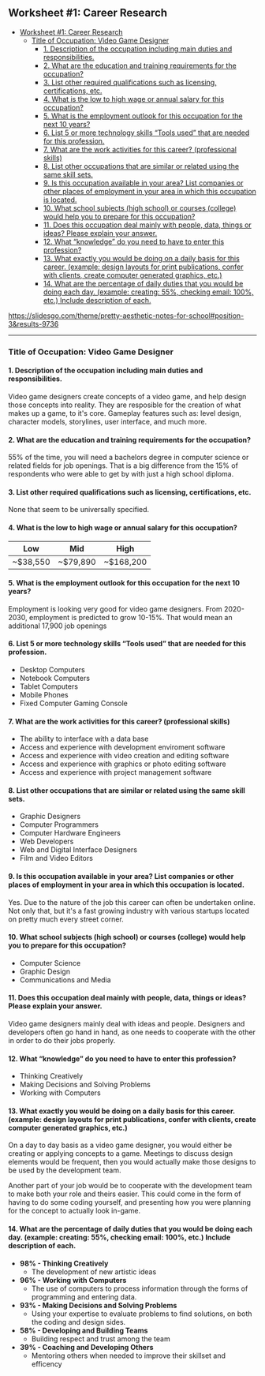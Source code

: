 ## Worksheet #1: Career Research

- [Worksheet #1: Career Research](#worksheet-1-career-research)
  - [Title of Occupation: Video Game Designer](#title-of-occupation-video-game-designer)
    - [1. Description of the occupation including main duties and responsibilities.](#1-description-of-the-occupation-including-main-duties-and-responsibilities)
    - [2. What are the education and training requirements for the occupation?](#2-what-are-the-education-and-training-requirements-for-the-occupation)
    - [3. List other required qualifications such as licensing, certifications, etc.](#3-list-other-required-qualifications-such-as-licensing-certifications-etc)
    - [4. What is the low to high wage or annual salary for this occupation?](#4-what-is-the-low-to-high-wage-or-annual-salary-for-this-occupation)
    - [5. What is the employment outlook for this occupation for the next 10 years?](#5-what-is-the-employment-outlook-for-this-occupation-for-the-next-10-years)
    - [6. List 5 or more technology skills “Tools used” that are needed for this profession.](#6-list-5-or-more-technology-skills-tools-used-that-are-needed-for-this-profession)
    - [7. What are the work activities for this career? (professional skills)](#7-what-are-the-work-activities-for-this-career-professional-skills)
    - [8. List other occupations that are similar or related using the same skill sets.](#8-list-other-occupations-that-are-similar-or-related-using-the-same-skill-sets)
    - [9. Is this occupation available in your area? List companies or other places of employment in your area in which this occupation is located.](#9-is-this-occupation-available-in-your-area-list-companies-or-other-places-of-employment-in-your-area-in-which-this-occupation-is-located)
    - [10. What school subjects (high school) or courses (college) would help you to prepare for this occupation?](#10-what-school-subjects-high-school-or-courses-college-would-help-you-to-prepare-for-this-occupation)
    - [11. Does this occupation deal mainly with people, data, things or ideas? Please explain your answer.](#11-does-this-occupation-deal-mainly-with-people-data-things-or-ideas-please-explain-your-answer)
    - [12. What “knowledge” do you need to have to enter this profession?](#12-what-knowledge-do-you-need-to-have-to-enter-this-profession)
    - [13. What exactly you would be doing on a daily basis for this career. (example: design layouts for print publications, confer with clients, create computer generated graphics, etc.)](#13-what-exactly-you-would-be-doing-on-a-daily-basis-for-this-career-example-design-layouts-for-print-publications-confer-with-clients-create-computer-generated-graphics-etc)
    - [14. What are the percentage of daily duties that you would be doing each day. (example: creating: 55%, checking email: 100%, etc.) Include description of each.](#14-what-are-the-percentage-of-daily-duties-that-you-would-be-doing-each-day-example-creating-55-checking-email-100-etc-include-description-of-each)

https://slidesgo.com/theme/pretty-aesthetic-notes-for-school#position-3&results-9736

------

### Title of Occupation: Video Game Designer

#### 1. Description of the occupation including main duties and responsibilities.
Video game designers create concepts of a video game, and help design those concepts into reality. They are resposible for the creation of what makes up a game, to it's core. Gameplay features such as: level design, character models, storylines, user interface, and much more.


#### 2. What are the education and training requirements for the occupation?
55% of the time, you will need a bachelors degree in computer science or related fields for job openings. That is a big difference from the 15% of respondents who were able to get by with just a high school diploma.


#### 3. List other required qualifications such as licensing, certifications, etc.
None that seem to be universally specified.


#### 4. What is the low to high wage or annual salary for this occupation?
Low  | Mid | High
------------- | ------------- | -------------
~$38,550  | ~$79,890 | ~$168,200


#### 5. What is the employment outlook for this occupation for the next 10 years?
Employment is looking very good for video game designers. From 2020-2030, employment is predicted to grow 10-15%. That would mean an additional 17,900 job openings 


#### 6. List 5 or more technology skills “Tools used” that are needed for this profession.
- Desktop Computers
- Notebook Computers
- Tablet Computers
- Mobile Phones
- Fixed Computer Gaming Console


#### 7. What are the work activities for this career? (professional skills)
- The ability to interface with a data base
- Access and experience with development enviroment software
- Access and experience with video creation and editing software
- Access and experience with graphics or photo editing software
- Access and experience with project management software


#### 8. List other occupations that are similar or related using the same skill sets.
- Graphic Designers
- Computer Programmers
- Computer Hardware Engineers
- Web Developers
- Web and Digital Interface Designers
- Film and Video Editors


#### 9. Is this occupation available in your area? List companies or other places of employment in your area in which this occupation is located.
Yes. Due to the nature of the job this career can often be undertaken online. Not only that, but it's a fast growing industry with various startups located on pretty much every street corner.


#### 10. What school subjects (high school) or courses (college) would help you to prepare for this occupation?
- Computer Science
- Graphic Design
- Communications and Media


#### 11. Does this occupation deal mainly with people, data, things or ideas? Please explain your answer.
Video game designers mainly deal with ideas and people. Designers and developers often go hand in hand, as one needs to cooperate with the other in order to do their jobs properly. 


#### 12. What “knowledge” do you need to have to enter this profession?
- Thinking Creatively
- Making Decisions and Solving Problems
- Working with Computers

#### 13. What exactly you would be doing on a daily basis for this career. (example: design layouts for print publications, confer with clients, create computer generated graphics, etc.)
On a day to day basis as a video game designer, you would either be creating or applying concepts to a game. Meetings to discuss design elements would be frequent, then you would actually make those designs to be used by the development team.

Another part of your job would be to cooperate with the development team to make both your role and theirs easier. This could come in the form of having to do some coding yourself, and presenting how you were planning for the concept to actually look in-game.

#### 14. What are the percentage of daily duties that you would be doing each day. (example: creating: 55%, checking email: 100%, etc.) Include description of each.
- **98% - Thinking Creatively**
  - The development of new artistic ideas
- **96% - Working with Computers**
  - The use of computers to process information through the forms of programming and entering data.
- **93% - Making Decisions and Solving Problems**
  - Using your expertise to evaluate problems to find solutions, on both the coding and design sides.
- **58% - Developing and Building Teams**
  - Building respect and trust among the team
- **39% - Coaching and Developing Others**
  - Mentoring others when needed to improve their skillset and efficency

